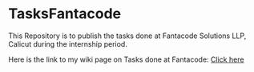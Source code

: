 # TasksFantacode

This Repository is to publish the tasks done at Fantacode Solutions LLP, Calicut during the internship period.

Here is the link to my wiki page on Tasks done at Fantacode: [Click here](https://github.com/NehaParveen/TasksFantacode/wiki)
